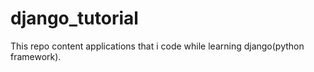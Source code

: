 # django_tutorial
This repo content applications that i code while learning django(python framework). 
